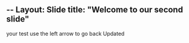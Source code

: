--
Layout: Slide
title: "Welcome to our second slide"
--
your test
use the left arrow to go back
Updated
